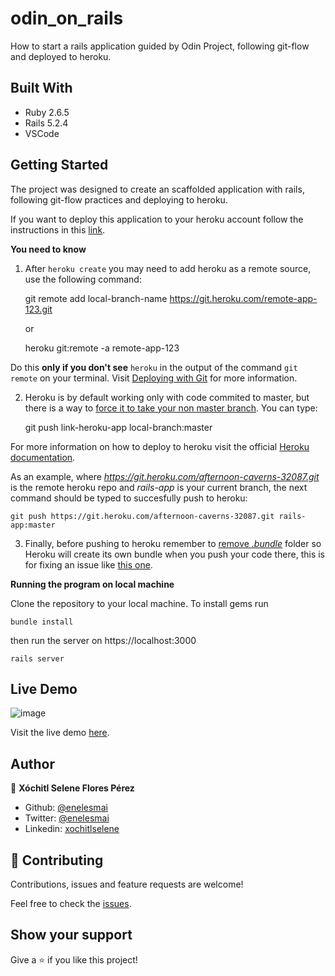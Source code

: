 # odin_on_rails

How to start a rails application guided by Odin Project, following git-flow and deployed to heroku.


## Built With

* Ruby 2.6.5
* Rails 5.2.4
* VSCode


## Getting Started

The project was designed to create an scaffolded application with rails, following git-flow practices and deploying to heroku.

If you want to deploy this application to your heroku account follow the instructions in this [link](https://www.theodinproject.com/courses/ruby-on-rails/lessons/your-first-rails-application-ruby-on-rails#step-3-deploy-your-rails-application).

**You need to know**

1. After `heroku create` you may need to add heroku as a remote source, use the following command:

    git remote add local-branch-name https://git.heroku.com/remote-app-123.git
    
    or

    heroku git:remote -a remote-app-123

Do this **only if you don't see** `heroku` in the output of the command `git remote` on your terminal. Visit [Deploying with Git](https://devcenter.heroku.com/articles/git) for more information.

2. Heroku is by default working only with code commited to master, but there is a way to [force it to take your non master branch](https://stackoverflow.com/questions/14593538/make-heroku-run-non-master-git-branch). You can type:

    git push link-heroku-app local-branch:master

For more information on how to deploy to heroku visit the official [Heroku documentation](https://devcenter.heroku.com/articles/getting-started-with-rails4#local-workstation-setup).

As an example, where *https://git.heroku.com/afternoon-caverns-32087.git* is the remote heroku repo and *rails-app* is your current branch, the next command should be typed to succesfully push to heroku:

    git push https://git.heroku.com/afternoon-caverns-32087.git rails-app:master

3. Finally, before pushing to heroku remember to [remove *.bundle*](https://forum.theodinproject.com/t/having-an-issue-with-git-push-heroku-master/30575) folder so Heroku will create its own bundle when you push your code there, this is for fixing an issue like [this one](https://stackoverflow.com/questions/12333224/hartls-chapter-7-when-pushing-to-heroku-pg-is-not-part-of-the-bundle-but-it).


**Running the program on local machine**

Clone the repository to your local machine.
To install gems run

    bundle install
       
then run the server on https://localhost:3000

    rails server 



## Live Demo
![image](https://user-images.githubusercontent.com/5160907/79511012-10e6b100-8004-11ea-9746-8d0a2f0837b8.png)

Visit the live demo [here](https://afternoon-caverns-32087.herokuapp.com/).


## Author

👤 **Xóchitl Selene Flores Pérez**

- Github: [@enelesmai](https://github.com/enelesmai)
- Twitter: [@enelesmai](https://twitter.com/enelesmai)
- Linkedin: [xochitlselene](https://linkedin.com/in/xochitlselene)


## 🤝 Contributing

Contributions, issues and feature requests are welcome!

Feel free to check the [issues](https://github.com/enelesmai/odin_on_rails/issues).


## Show your support

Give a ⭐️ if you like this project!
